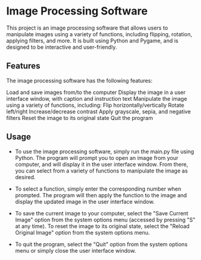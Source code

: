 # Image Processing Software
This project is an image processing software that allows users to manipulate images using a variety of functions, including flipping, rotation, applying filters, and more. It is built using Python and Pygame, and is designed to be interactive and user-friendly.

## Features
The image processing software has the following features:

Load and save images from/to the computer
Display the image in a user interface window, with caption and instruction text
Manipulate the image using a variety of functions, including:
Flip horizontally/vertically
Rotate left/right
Increase/decrease contrast
Apply grayscale, sepia, and negative filters
Reset the image to its original state
Quit the program
## Usage
- To use the image processing software, simply run the main.py file using Python. The program will prompt you to open an image from your computer, and will display it in the user interface window. From there, you can select from a variety of functions to manipulate the image as desired.

- To select a function, simply enter the corresponding number when prompted. The program will then apply the function to the image and display the updated image in the user interface window.

- To save the current image to your computer, select the "Save Current Image" option from the system options menu (accessed by pressing "S" at any time). To reset the image to its original state, select the "Reload Original Image" option from the system options menu.

- To quit the program, select the "Quit" option from the system options menu or simply close the user interface window.


















